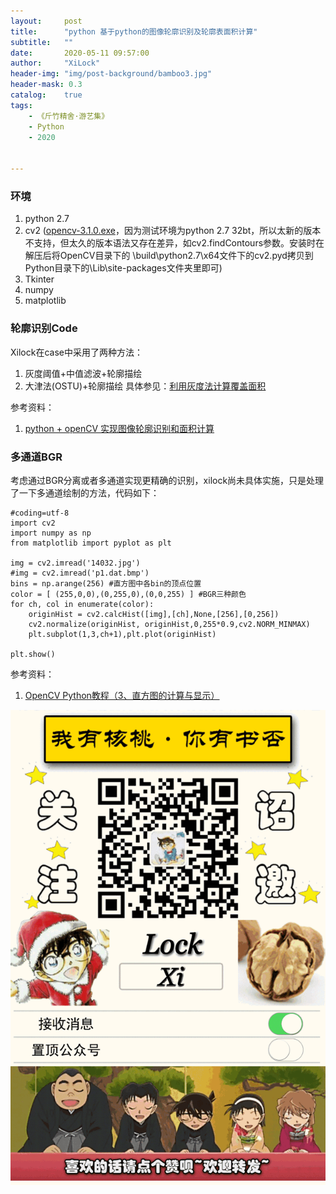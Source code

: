 ```yaml
---
layout:     post
title:      "python 基于python的图像轮廓识别及轮廓表面积计算"
subtitle:   ""
date:       2020-05-11 09:57:00
author:     "XiLock"
header-img: "img/post-background/bamboo3.jpg"
header-mask: 0.3
catalog:    true
tags:
    - 《斤竹精舍·游艺集》
    - Python
    - 2020


---
```


### 环境
1. python 2.7
1. cv2 ([opencv-3.1.0.exe](https://opencv.org/releases/)，因为测试环境为python 2.7 32bt，所以太新的版本不支持，但太久的版本语法又存在差异，如cv2.findContours参数。安装时在解压后将OpenCV目录下的 \build\python2.7\x64文件下的cv2.pyd拷贝到 Python目录下的\Lib\site-packages文件夹里即可)
1. Tkinter
1. numpy
1. matplotlib

### 轮廓识别Code
Xilock在case中采用了两种方法：
1. 灰度阈值+中值滤波+轮廓描绘
1. 大津法(OSTU)+轮廓描绘
具体参见：[利用灰度法计算覆盖面积](https://github.com/molakirlee/Blog_Attachment_A/blob/main/python/case1_single_color_peak.rar)  

参考资料：
1. [python + openCV 实现图像轮廓识别和面积计算](https://blog.csdn.net/whymeYan/article/details/78856964)


### 多通道BGR
考虑通过BGR分离或者多通道实现更精确的识别，xilock尚未具体实施，只是处理了一下多通道绘制的方法，代码如下：
```
#coding=utf-8  
import cv2  
import numpy as np  
from matplotlib import pyplot as plt
       
img = cv2.imread('14032.jpg')  
#img = cv2.imread('p1.dat.bmp')  
bins = np.arange(256) #直方图中各bin的顶点位置  
color = [ (255,0,0),(0,255,0),(0,0,255) ] #BGR三种颜色  
for ch, col in enumerate(color):  
    originHist = cv2.calcHist([img],[ch],None,[256],[0,256])  
    cv2.normalize(originHist, originHist,0,255*0.9,cv2.NORM_MINMAX)  
    plt.subplot(1,3,ch+1),plt.plot(originHist)
    
plt.show()
```


参考资料：
1. [OpenCV Python教程（3、直方图的计算与显示）](https://blog.csdn.net/sunny2038/article/details/9097989)



![](/img/wc-tail.GIF)
